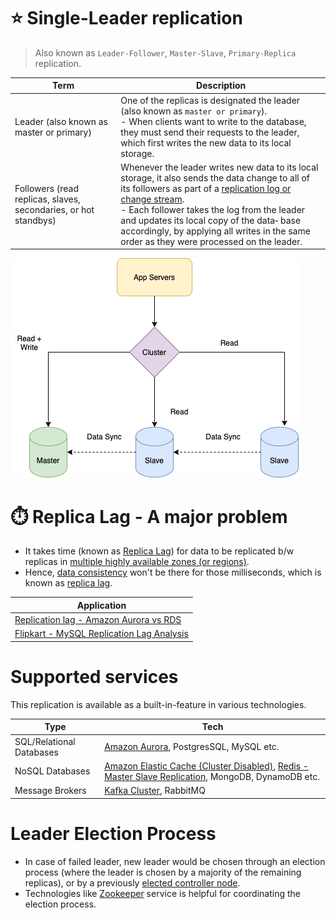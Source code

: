 # :star: Single-Leader replication

> Also known as `Leader-Follower`, `Master-Slave`, `Primary-Replica` replication.

| Term                                                            | Description                                                                                                                                                                                                                                                                                                                                                                                                                                         |
|-----------------------------------------------------------------|-----------------------------------------------------------------------------------------------------------------------------------------------------------------------------------------------------------------------------------------------------------------------------------------------------------------------------------------------------------------------------------------------------------------------------------------------------|
| Leader (also known as master or primary)                        | One of the replicas is designated the leader (also known as `master or primary`). <br/>- When clients want to write to the database, they must send their requests to the leader, which first writes the new data to its local storage.                                                                                                                                                                                                             |
| Followers (read replicas, slaves, secondaries, or hot standbys) | Whenever the leader writes new data to its local storage, it also sends the data change to all of its followers as part of a [replication log or change stream](https://www.stitchdata.com/docs/replication/replication-methods/log-based-incremental). <br/>- Each follower takes the log from the leader and updates its local copy of the data‐ base accordingly, by applying all writes in the same order as they were processed on the leader. |

![](assets/Leader-Follow-Replication.drawio.png)

# :stopwatch: Replica Lag - A major problem
- It takes time (known as [Replica Lag](https://cloud.google.com/sql/docs/mysql/replication/replication-lag)) for data to be replicated b/w replicas in [multiple highly available zones (or regions)](../../2_AWSServices/AWS-Global-Architecture-Region-AZ.md).
- Hence, [data consistency](Readme.md) won't be there for those milliseconds, which is known as [replica lag](https://cloud.google.com/sql/docs/mysql/replication/replication-lag).

| Application                                                                                                                        |
|------------------------------------------------------------------------------------------------------------------------------------|
| [Replication lag - Amazon Aurora vs RDS](../../2_AWSServices/6_DatabaseServices/AmazonRDS/AmazonAuroraVsOtherDBEngines.md) |
| [Flipkart - MySQL Replication Lag Analysis](../../1_TechStacks/Flipkart/FlipkartMySQLReplicationLagAnalysis.md)  |

# Supported services

This replication is available as a built-in-feature in various technologies.

| Type                     | Tech                                                                                                                                                                                                                                                 |
|--------------------------|------------------------------------------------------------------------------------------------------------------------------------------------------------------------------------------------------------------------------------------------------|
| SQL/Relational Databases | [Amazon Aurora](../../2_AWSServices/6_DatabaseServices/AmazonRDS/AmazonAurora/Readme.md), PostgresSQL, MySQL etc.                                                                                                                            |
| NoSQL Databases          | [Amazon Elastic Cache (Cluster Disabled)](../../2_AWSServices/6_DatabaseServices/AmazonElasticCache/ClusterMode.md), [Redis - Master Slave Replication](../In-Memory-Databases/Redis/RedisLeaderFollowReplication.md), MongoDB, DynamoDB etc. |
| Message Brokers          | [Kafka Cluster](../../4_MessageBrokersEDA/Kafka/Readme.md), RabbitMQ                                                                                                                                                                                 |

# Leader Election Process
- In case of failed leader, new leader would be chosen through an election process (where the leader is chosen by a majority of the remaining replicas), or by a previously [elected controller node](../../10_ClusterCoordinationServices/ControllerNode.md).
- Technologies like [Zookeeper](../../10_ClusterCoordinationServices/ApacheZookeeper.md) service is helpful for coordinating the election process.